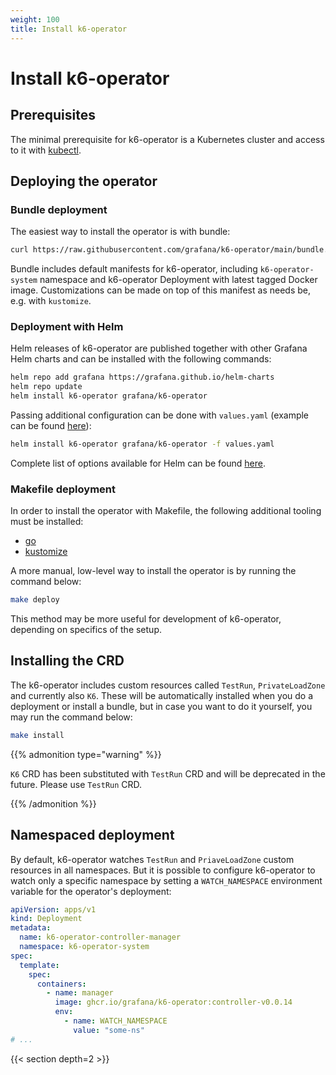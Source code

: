 ```yaml
---
weight: 100
title: Install k6-operator
---
```


# Install k6-operator

## Prerequisites

The minimal prerequisite for k6-operator is a Kubernetes cluster and access to it with [kubectl](https://kubernetes.io/docs/tasks/tools/#kubectl).

## Deploying the operator

### Bundle deployment

The easiest way to install the operator is with bundle:
```bash
curl https://raw.githubusercontent.com/grafana/k6-operator/main/bundle.yaml | kubectl apply -f -
```

Bundle includes default manifests for k6-operator, including `k6-operator-system` namespace and k6-operator Deployment with latest tagged Docker image. Customizations can be made on top of this manifest as needs be, e.g. with `kustomize`.

### Deployment with Helm

Helm releases of k6-operator are published together with other Grafana Helm charts and can be installed with the following commands:

```bash
helm repo add grafana https://grafana.github.io/helm-charts
helm repo update
helm install k6-operator grafana/k6-operator
```

Passing additional configuration can be done with `values.yaml` (example can be found [here](https://github.com/grafana/k6-operator/blob/main/charts/k6-operator/samples/customAnnotationsAndLabels.yaml)):

```bash
helm install k6-operator grafana/k6-operator -f values.yaml
```

Complete list of options available for Helm can be found [here](https://github.com/grafana/k6-operator/blob/main/charts/k6-operator/README.md).

### Makefile deployment

In order to install the operator with Makefile, the following additional tooling must be installed:
- [go](https://go.dev/doc/install)
- [kustomize](https://kubectl.docs.kubernetes.io/installation/kustomize/)

A more manual, low-level way to install the operator is by running the command below:

```bash
make deploy
```

This method may be more useful for development of k6-operator, depending on specifics of the setup.

## Installing the CRD

The k6-operator includes custom resources called `TestRun`, `PrivateLoadZone` and currently also `K6`. These will be automatically installed when you do a deployment or install a bundle, but in case you want to do it yourself, you may run the command below:

```bash
make install
```

{{% admonition type="warning" %}}

`K6` CRD has been substituted with `TestRun` CRD and will be deprecated in the future. Please use `TestRun` CRD.

{{% /admonition %}}

## Namespaced deployment

By default, k6-operator watches `TestRun` and `PriaveLoadZone` custom resources in all namespaces. But it is possible to configure k6-operator to watch only a specific namespace by setting a `WATCH_NAMESPACE` environment variable for the operator's deployment:

```yaml
apiVersion: apps/v1
kind: Deployment
metadata:
  name: k6-operator-controller-manager
  namespace: k6-operator-system
spec:
  template:
    spec:
      containers:
        - name: manager
          image: ghcr.io/grafana/k6-operator:controller-v0.0.14
          env:
            - name: WATCH_NAMESPACE
              value: "some-ns"
# ...
```

{{< section depth=2 >}}
